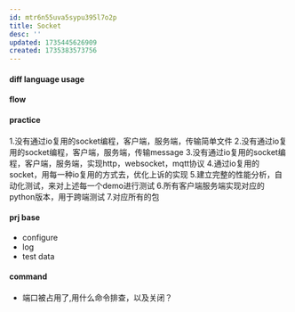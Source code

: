 ```yaml
---
id: mtr6n55uva5sypu395l7o2p
title: Socket
desc: ''
updated: 1735445626909
created: 1735383573756
---
```


#### diff language usage

#### flow

#### practice
1.没有通过io复用的socket编程，客户端，服务端，传输简单文件
2.没有通过io复用的socket编程，客户端，服务端，传输message
3.没有通过io复用的socket编程，客户端，服务端，实现http，websocket，mqtt协议
4.通过io复用的socket，用每一种io复用的方式去，优化上诉的实现
5.建立完整的性能分析，自动化测试，来对上述每一个demo进行测试
6.所有客户端服务端实现对应的python版本，用于跨端测试
7.对应所有的包

#### prj base
- configure
- log
- test data


#### command
- 端口被占用了,用什么命令排查，以及关闭？